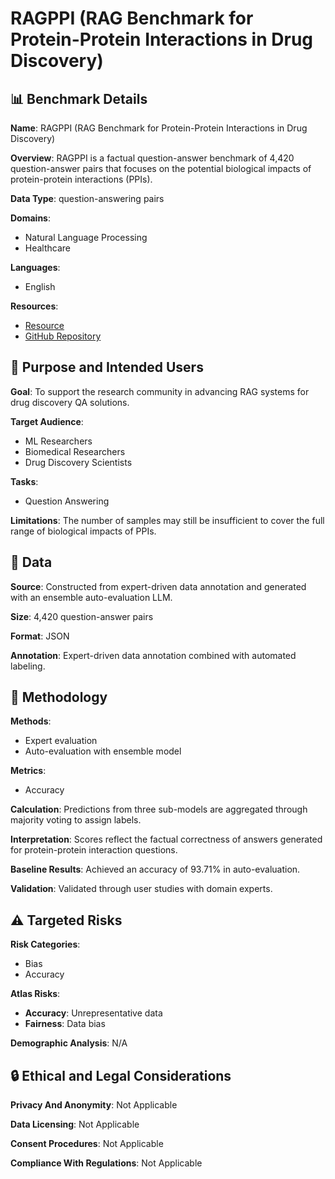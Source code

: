 # RAGPPI (RAG Benchmark for Protein-Protein Interactions in Drug Discovery)

## 📊 Benchmark Details

**Name**: RAGPPI (RAG Benchmark for Protein-Protein Interactions in Drug Discovery)

**Overview**: RAGPPI is a factual question-answer benchmark of 4,420 question-answer pairs that focuses on the potential biological impacts of protein-protein interactions (PPIs).

**Data Type**: question-answering pairs

**Domains**:
- Natural Language Processing
- Healthcare

**Languages**:
- English

**Resources**:
- [Resource](https://huggingface.co/datasets/Youngseung/RAGPPI)
- [GitHub Repository](https://github.com/youngseungjeon/RAGPPI)

## 🎯 Purpose and Intended Users

**Goal**: To support the research community in advancing RAG systems for drug discovery QA solutions.

**Target Audience**:
- ML Researchers
- Biomedical Researchers
- Drug Discovery Scientists

**Tasks**:
- Question Answering

**Limitations**: The number of samples may still be insufficient to cover the full range of biological impacts of PPIs.

## 💾 Data

**Source**: Constructed from expert-driven data annotation and generated with an ensemble auto-evaluation LLM.

**Size**: 4,420 question-answer pairs

**Format**: JSON

**Annotation**: Expert-driven data annotation combined with automated labeling.

## 🔬 Methodology

**Methods**:
- Expert evaluation
- Auto-evaluation with ensemble model

**Metrics**:
- Accuracy

**Calculation**: Predictions from three sub-models are aggregated through majority voting to assign labels.

**Interpretation**: Scores reflect the factual correctness of answers generated for protein-protein interaction questions.

**Baseline Results**: Achieved an accuracy of 93.71% in auto-evaluation.

**Validation**: Validated through user studies with domain experts.

## ⚠️ Targeted Risks

**Risk Categories**:
- Bias
- Accuracy

**Atlas Risks**:
- **Accuracy**: Unrepresentative data
- **Fairness**: Data bias

**Demographic Analysis**: N/A

## 🔒 Ethical and Legal Considerations

**Privacy And Anonymity**: Not Applicable

**Data Licensing**: Not Applicable

**Consent Procedures**: Not Applicable

**Compliance With Regulations**: Not Applicable

